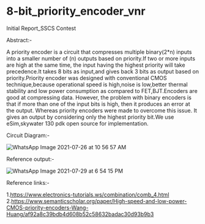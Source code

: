 # 8-bit_priority_encoder_vnr
Initial Report_SSCS Contest

Abstract:-

A priority encoder is a circuit that compresses multiple binary(2*n) inputs into a
smaller number of (n) outputs based on priority.If two or more inputs are high
at the same time, the input having the highest priority will take precedence.It
takes 8 bits as input,and gives back 3 bits as output based on priority.Priority
encoder was designed with conventional CMOS technique,because operational
speed is high,noise is low,better thermal stability and low power consumption
as compared to FET,BJT.Encoders are good at compressing data. However,
the problem with binary encoders is that if more than one of the input bits is
high, then it produces an error at the output. Whereas priority encoders were
made to overcome this issue. It gives an output by considering only the highest
priority bit.We use eSim,skywater 130 pdk open source for implementation.



Circuit Diagram:-

![WhatsApp Image 2021-07-26 at 10 56 57 AM](https://user-images.githubusercontent.com/86703317/127509339-cec7260d-f154-4f6f-9c7d-b0932b12fb46.jpeg)

Reference output:-

![WhatsApp Image 2021-07-29 at 6 54 15 PM](https://user-images.githubusercontent.com/86703317/127511038-e0ebb855-df96-4737-aadd-74c0b6d1e4d5.jpeg)

Reference links:-

1.https://www.electronics-tutorials.ws/combination/comb_4.html
2.https://www.semanticscholar.org/paper/High-speed-and-low-power-CMOS-priority-encoders-Wang-Huang/af92a8c39bdb4d608b52c58632badac30d93b9b3


